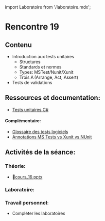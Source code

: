 import Laboratoire from '/laboratoire.mdx';

# Rencontre 19

## Contenu
- Introduction aux tests unitaires   
    - Structures   
    - Standards et normes   
    - Types: MSTest/Nunit/Xunit   
    - Trois A (Arrange, Act, Assert)   
- Tests de validations 

## Ressources et documentation: 
- [Tests unitaires C#](https://docs.microsoft.com/en-us/dotnet/core/testing/unit-testing-with-dotnet-test)

#### Complémentaire: 
- [Glossaire des tests logiciels](https://cegepedouardmontpetit.sharepoint.com/:b:/s/EDU-A22-4203W6EM-01010/ESp-quC7oDVOjgK7W1dd_sEBK0AkUlnB3eMYqHSQmDhR2w?e=ovZ8nR)
- [Annotations MS Tests vs Xunit vs NUnit](https://cegepedouardmontpetit.sharepoint.com/:w:/s/EDU-A22-4203W6EM-01010/ER4MIuD9dYtDicAq8HhiJpoBubeOKl-jvu1X8xFm2tDWVA?e=1PTAz3)

## Activités de la séance: 

### Théorie:  
- 🔗[cours_19.pptx](https://cegepedouardmontpetit.sharepoint.com/:p:/s/CMT420InformatiqueComitesCours-3W6/EUam3PZV5o5Jla-ZMgQGVE0BPyCsB2-7QFNZTlXiv1ClNQ?e=tl1GFH)
### Laboratoire:  
<Laboratoire nom="10XX-S19_Lab1"/>

### Travail personnel: 
- Compléter les laboratoires 